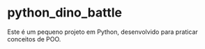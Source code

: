 # python_dino_battle
Este é um pequeno projeto em Python, desenvolvido para praticar conceitos de POO.
